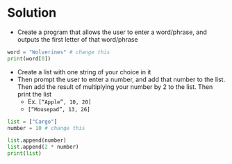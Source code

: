 # Solution

- Create a program that allows the user to enter a word/phrase, and outputs the first letter of that word/phrase
```py
word = "Wolverines" # change this
print(word[0])
```
- Create a list with one string of your choice in it
- Then prompt the user to enter a number, and add that number to the list. Then add the result of multiplying your number by 2 to the list. Then print the list
	- Ex. `[“Apple”, 10, 20]`    
	- `[“Mousepad”, 13, 26]`

```py
list = ["Cargo"]
number = 10 # change this

list.append(number)
list.append(2 * number)
print(list)
```